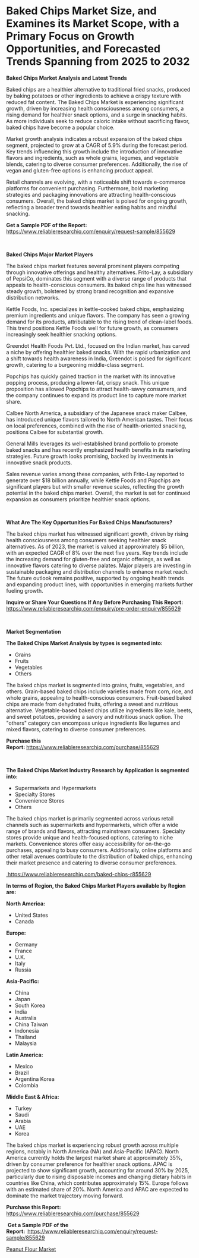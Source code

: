 <p><h1>Baked Chips Market Size, and Examines its Market Scope, with a Primary Focus on Growth Opportunities, and Forecasted Trends Spanning from 2025 to 2032</h1></p><p><strong>Baked Chips Market Analysis and Latest Trends</strong></p>
<p><p>Baked chips are a healthier alternative to traditional fried snacks, produced by baking potatoes or other ingredients to achieve a crispy texture with reduced fat content. The Baked Chips Market is experiencing significant growth, driven by increasing health consciousness among consumers, a rising demand for healthier snack options, and a surge in snacking habits. As more individuals seek to reduce caloric intake without sacrificing flavor, baked chips have become a popular choice.</p><p>Market growth analysis indicates a robust expansion of the baked chips segment, projected to grow at a CAGR of 5.9% during the forecast period. Key trends influencing this growth include the introduction of innovative flavors and ingredients, such as whole grains, legumes, and vegetable blends, catering to diverse consumer preferences. Additionally, the rise of vegan and gluten-free options is enhancing product appeal. </p><p>Retail channels are evolving, with a noticeable shift towards e-commerce platforms for convenient purchasing. Furthermore, bold marketing strategies and packaging innovations are attracting health-conscious consumers. Overall, the baked chips market is poised for ongoing growth, reflecting a broader trend towards healthier eating habits and mindful snacking.</p></p>
<p><strong>Get a Sample PDF of the Report:&nbsp;</strong> <a href="https://www.reliableresearchiq.com/enquiry/request-sample/855629?utm_campaign=2843&utm_medium=2&utm_source=Github&utm_content=ia&utm_term=07042025&utm_id=baked-chips">https://www.reliableresearchiq.com/enquiry/request-sample/855629</a></p>
<p>&nbsp;</p>
<p><strong>Baked Chips Major Market Players</strong></p>
<p><p>The baked chips market features several prominent players competing through innovative offerings and healthy alternatives. Frito-Lay, a subsidiary of PepsiCo, dominates this segment with a diverse range of products that appeals to health-conscious consumers. Its baked chips line has witnessed steady growth, bolstered by strong brand recognition and expansive distribution networks.</p><p>Kettle Foods, Inc. specializes in kettle-cooked baked chips, emphasizing premium ingredients and unique flavors. The company has seen a growing demand for its products, attributable to the rising trend of clean-label foods. This trend positions Kettle Foods well for future growth, as consumers increasingly seek healthier snacking options.</p><p>Greendot Health Foods Pvt. Ltd., focused on the Indian market, has carved a niche by offering healthier baked snacks. With the rapid urbanization and a shift towards health awareness in India, Greendot is poised for significant growth, catering to a burgeoning middle-class segment.</p><p>Popchips has quickly gained traction in the market with its innovative popping process, producing a lower-fat, crispy snack. This unique proposition has allowed Popchips to attract health-savvy consumers, and the company continues to expand its product line to capture more market share.</p><p>Calbee North America, a subsidiary of the Japanese snack maker Calbee, has introduced unique flavors tailored to North American tastes. Their focus on local preferences, combined with the rise of health-oriented snacking, positions Calbee for substantial growth.</p><p>General Mills leverages its well-established brand portfolio to promote baked snacks and has recently emphasized health benefits in its marketing strategies. Future growth looks promising, backed by investments in innovative snack products.</p><p>Sales revenue varies among these companies, with Frito-Lay reported to generate over $18 billion annually, while Kettle Foods and Popchips are significant players but with smaller revenue scales, reflecting the growth potential in the baked chips market. Overall, the market is set for continued expansion as consumers prioritize healthier snack options.</p></p>
<p>&nbsp;</p>
<p><strong>What Are The Key Opportunities For Baked Chips Manufacturers?</strong></p>
<p><p>The baked chips market has witnessed significant growth, driven by rising health consciousness among consumers seeking healthier snack alternatives. As of 2023, the market is valued at approximately $5 billion, with an expected CAGR of 8% over the next five years. Key trends include the increasing demand for gluten-free and organic offerings, as well as innovative flavors catering to diverse palates. Major players are investing in sustainable packaging and distribution channels to enhance market reach. The future outlook remains positive, supported by ongoing health trends and expanding product lines, with opportunities in emerging markets further fueling growth.</p></p>
<p><strong>Inquire or Share Your Questions If Any Before Purchasing This Report:</strong> <a href="https://www.reliableresearchiq.com/enquiry/pre-order-enquiry/855629?utm_campaign=2843&utm_medium=2&utm_source=Github&utm_content=ia&utm_term=07042025&utm_id=baked-chips">https://www.reliableresearchiq.com/enquiry/pre-order-enquiry/855629</a></p>
<p>&nbsp;</p>
<p><strong>Market Segmentation</strong></p>
<p><strong>The Baked Chips Market Analysis by types is segmented into:</strong></p>
<p><ul><li>Grains</li><li>Fruits</li><li>Vegetables</li><li>Others</li></ul></p>
<p><p>The baked chips market is segmented into grains, fruits, vegetables, and others. Grain-based baked chips include varieties made from corn, rice, and whole grains, appealing to health-conscious consumers. Fruit-based baked chips are made from dehydrated fruits, offering a sweet and nutritious alternative. Vegetable-based baked chips utilize ingredients like kale, beets, and sweet potatoes, providing a savory and nutritious snack option. The "others" category can encompass unique ingredients like legumes and mixed flavors, catering to diverse consumer preferences.</p></p>
<p><strong>Purchase this Report:&nbsp;</strong><a href="https://www.reliableresearchiq.com/purchase/855629?utm_campaign=2843&utm_medium=2&utm_source=Github&utm_content=ia&utm_term=07042025&utm_id=baked-chips">https://www.reliableresearchiq.com/purchase/855629</a></p>
<p>&nbsp;</p>
<p><strong>The Baked Chips Market Industry Research by Application is segmented into:</strong></p>
<p><ul><li>Supermarkets and Hypermarkets</li><li>Specialty Stores</li><li>Convenience Stores</li><li>Others</li></ul></p>
<p><p>The baked chips market is primarily segmented across various retail channels such as supermarkets and hypermarkets, which offer a wide range of brands and flavors, attracting mainstream consumers. Specialty stores provide unique and health-focused options, catering to niche markets. Convenience stores offer easy accessibility for on-the-go purchases, appealing to busy consumers. Additionally, online platforms and other retail avenues contribute to the distribution of baked chips, enhancing their market presence and catering to diverse consumer preferences.</p></p>
<p><a href="https://www.reliableresearchiq.com/baked-chips-r855629?utm_campaign=2843&utm_medium=2&utm_source=Github&utm_content=ia&utm_term=07042025&utm_id=baked-chips">&nbsp;https://www.reliableresearchiq.com/baked-chips-r855629</a></p>
<p><strong>In terms of Region, the Baked Chips Market Players available by Region are:</strong></p>
<p>
    <p> <strong> North America: </strong>
        <ul>
            <li>United States</li>
            <li>Canada</li>
        </ul>
        </p> 
    <p> <strong> Europe: </strong>
        <ul>
            <li>Germany</li>
            <li>France</li>
            <li>U.K.</li>
            <li>Italy</li>
            <li>Russia</li>
        </ul>
        </p> 
    <p> <strong> Asia-Pacific: </strong>
        <ul>
            <li>China</li>
            <li>Japan</li>
            <li>South Korea</li>
            <li>India</li>
            <li>Australia</li>
            <li>China Taiwan</li>
            <li>Indonesia</li>
            <li>Thailand</li>
            <li>Malaysia</li>
        </ul>
        </p> 
    <p> <strong> Latin America: </strong>
        <ul>
            <li>Mexico</li>
            <li>Brazil</li>
            <li>Argentina Korea</li>
            <li>Colombia</li>
        </ul>
        </p> 
    <p> <strong> Middle East & Africa: </strong>
        <ul>
            <li>Turkey</li>
            <li>Saudi</li>
            <li>Arabia</li>
            <li>UAE</li>
            <li>Korea</li>
        </ul>
    </p>
    </p>
<p><p>The baked chips market is experiencing robust growth across multiple regions, notably in North America (NA) and Asia-Pacific (APAC). North America currently holds the largest market share at approximately 35%, driven by consumer preference for healthier snack options. APAC is projected to show significant growth, accounting for around 30% by 2025, particularly due to rising disposable incomes and changing dietary habits in countries like China, which contributes approximately 15%. Europe follows with an estimated share of 20%. North America and APAC are expected to dominate the market trajectory moving forward.</p></p>
<p><strong>Purchase this Report: </strong><a href="https://www.reliableresearchiq.com/purchase/855629?utm_campaign=2843&utm_medium=2&utm_source=Github&utm_content=ia&utm_term=07042025&utm_id=baked-chips">https://www.reliableresearchiq.com/purchase/855629</a></p>
<p>&nbsp;<strong>Get a Sample PDF of the Report:&nbsp;&nbsp;</strong><a href="https://www.reliableresearchiq.com/enquiry/request-sample/855629?utm_campaign=2843&utm_medium=2&utm_source=Github&utm_content=ia&utm_term=07042025&utm_id=baked-chips">https://www.reliableresearchiq.com/enquiry/request-sample/855629</a></p>
<p><strong></strong></p>
<p><p><a href="https://github.com/bholdsfofie/Market-Research-Report-List-1/blob/main/peanut-flour-market.md?utm_campaign=2843&utm_medium=2&utm_source=Github&utm_content=ia&utm_term=07042025&utm_id=baked-chips">Peanut Flour Market</a></p></p>